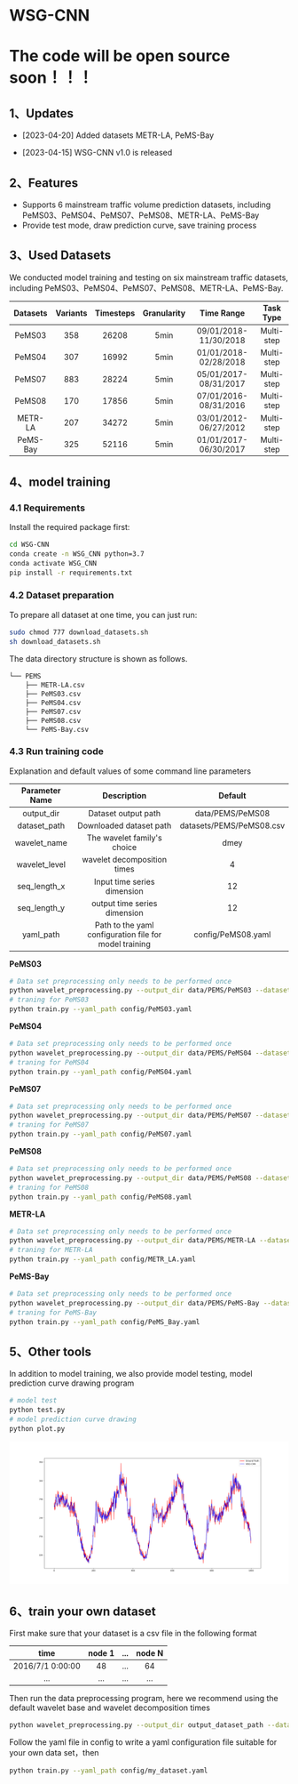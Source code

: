 # WSG-CNN



# The code will be open source soon！！！





## 1、Updates

- [2023-04-20] Added datasets METR-LA, PeMS-Bay

- [2023-04-15] WSG-CNN v1.0 is released



## 2、Features

- Supports 6 mainstream traffic volume prediction datasets, including PeMS03、PeMS04、PeMS07、PeMS08、METR-LA、PeMS-Bay
- Provide test mode, draw prediction curve, save training process



## 3、Used Datasets

We conducted model training and testing on six mainstream traffic datasets, including PeMS03、PeMS04、PeMS07、PeMS08、METR-LA、PeMS-Bay.

| Datasets | Variants | Timesteps | Granularity |      Time Range       | Task Type  |
| :------: | :------: | :-------: | :---------: | :-------------------: | :--------: |
|  PeMS03  |   358    |   26208   |    5min     | 09/01/2018-11/30/2018 | Multi-step |
|  PeMS04  |   307    |   16992   |    5min     | 01/01/2018-02/28/2018 | Multi-step |
|  PeMS07  |   883    |   28224   |    5min     | 05/01/2017-08/31/2017 | Multi-step |
|  PeMS08  |   170    |   17856   |    5min     | 07/01/2016-08/31/2016 | Multi-step |
| METR-LA  |   207    |   34272   |    5min     | 03/01/2012-06/27/2012 | Multi-step |
| PeMS-Bay |   325    |   52116   |    5min     | 01/01/2017-06/30/2017 | Multi-step |



## 4、model training

### 4.1  Requirements

Install the required package first:

```sh
cd WSG-CNN
conda create -n WSG_CNN python=3.7
conda activate WSG_CNN
pip install -r requirements.txt
```



### 4.2  Dataset preparation

To prepare all dataset at one time, you can just run:

```sh
sudo chmod 777 download_datasets.sh
sh download_datasets.sh
```

The data directory structure is shown as follows. 

```
└── PEMS
    ├── METR-LA.csv
    ├── PeMS03.csv
    ├── PeMS04.csv
    ├── PeMS07.csv
    ├── PeMS08.csv
    └── PeMS-Bay.csv
```



### 4.3  Run training code

Explanation and default values of some command line parameters

| Parameter Name |                      Description                       |         Default          |
| :------------: | :----------------------------------------------------: | :----------------------: |
|   output_dir   |                  Dataset output path                   |     data/PEMS/PeMS08     |
|  dataset_path  |                Downloaded dataset path                 | datasets/PEMS/PeMS08.csv |
|  wavelet_name  |              The wavelet family's choice               |           dmey           |
| wavelet_level  |              wavelet decomposition times               |            4             |
|  seq_length_x  |              Input time series dimension               |            12            |
|  seq_length_y  |              output time series dimension              |            12            |
|   yaml_path    | Path to the yaml configuration file for model training |    config/PeMS08.yaml    |



**PeMS03**

```sh
# Data set preprocessing only needs to be performed once
python wavelet_preprocessing.py --output_dir data/PEMS/PeMS03 --dataset_path datasets/PEMS/PeMS03.csv --wavelet_name dmey --wavelet_level 4 --seq_length_x 12 --seq_length_y 12
# traning for PeMS03
python train.py --yaml_path config/PeMS03.yaml
```

**PeMS04**

```sh
# Data set preprocessing only needs to be performed once
python wavelet_preprocessing.py --output_dir data/PEMS/PeMS04 --dataset_path datasets/PEMS/PeMS04.csv --wavelet_name dmey --wavelet_level 4 --seq_length_x 12 --seq_length_y 12
# traning for PeMS04
python train.py --yaml_path config/PeMS04.yaml
```

**PeMS07**

```sh
# Data set preprocessing only needs to be performed once
python wavelet_preprocessing.py --output_dir data/PEMS/PeMS07 --dataset_path datasets/PEMS/PeMS07.csv --wavelet_name dmey --wavelet_level 4 --seq_length_x 12 --seq_length_y 12
# traning for PeMS07
python train.py --yaml_path config/PeMS07.yaml
```

**PeMS08**

```sh
# Data set preprocessing only needs to be performed once
python wavelet_preprocessing.py --output_dir data/PEMS/PeMS08 --dataset_path datasets/PEMS/PeMS08.csv --wavelet_name dmey --wavelet_level 4 --seq_length_x 12 --seq_length_y 12
# traning for PeMS08
python train.py --yaml_path config/PeMS08.yaml
```

**METR-LA**

```sh
# Data set preprocessing only needs to be performed once
python wavelet_preprocessing.py --output_dir data/PEMS/METR-LA --dataset_path datasets/PEMS/METR-LA.csv --wavelet_name dmey --wavelet_level 4 --seq_length_x 12 --seq_length_y 12
# traning for METR-LA
python train.py --yaml_path config/METR_LA.yaml
```

**PeMS-Bay**

```sh
# Data set preprocessing only needs to be performed once
python wavelet_preprocessing.py --output_dir data/PEMS/PeMS-Bay --dataset_path datasets/PEMS/PeMS-Bay.csv --wavelet_name dmey --wavelet_level 4 --seq_length_x 12 --seq_length_y 12
# traning for PeMS-Bay
python train.py --yaml_path config/PeMS_Bay.yaml
```



## 5、Other tools

In addition to model training, we also provide model testing, model prediction curve drawing program

```sh
# model test
python test.py
# model prediction curve drawing
python plot.py
```

![Prediction Curves on Dataset PeMS08](https://github.com/dongdong-cai/resources/blob/main/imgs/PEMS08.png)



## 6、train your own dataset

First make sure that your dataset is a csv file in the following format

|       time       | node 1 | ...  | node N |
| :--------------: | :----: | :--: | :----: |
| 2016/7/1 0:00:00 |   48   | ...  |   64   |
|       ...        |  ...   | ...  |  ...   |

Then run the data preprocessing program, here we recommend using the default wavelet base and wavelet decomposition times

```sh
python wavelet_preprocessing.py --output_dir output_dataset_path --dataset_path path_to_own_dataset/mydata.csv  --wavelet_name dmey --wavelet_level 4 --seq_length_x 12 --seq_length_y 12
```

Follow the yaml file in config to write a yaml configuration file suitable for your own data set，then

```sh
python train.py --yaml_path config/my_dataset.yaml
```




